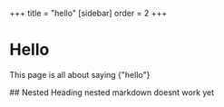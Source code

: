 +++
title = "hello"
[sidebar]
order = 2
+++

# Hello

This page is all about saying {"hello"}

<main>
	## Nested Heading
	nested markdown doesnt work yet
</main>